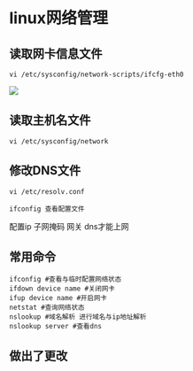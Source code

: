# linux网络管理

## 读取网卡信息文件

```shell
vi /etc/sysconfig/network-scripts/ifcfg-eth0
```

![](C:\Users\rees_yang\Desktop\HGM.png)



## 读取主机名文件

```shell
vi /etc/sysconfig/network
```



## 修改DNS文件

```shell
vi /etc/resolv.conf
```





```shell
ifconfig 查看配置文件
```

配置ip 子网掩码 网关 dns才能上网

## 常用命令

```shell
ifconfig #查看与临时配置网络状态
ifdown device name #关闭网卡
ifup device name #开启网卡
netstat #查询网络状态
nslookup #域名解析 进行域名与ip地址解析
nslookup server #查看dns
```

## 做出了更改